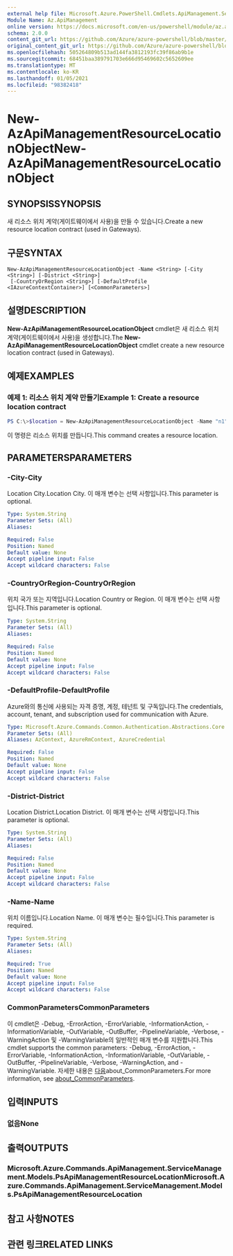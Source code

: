```yaml
---
external help file: Microsoft.Azure.PowerShell.Cmdlets.ApiManagement.ServiceManagement.dll-Help.xml
Module Name: Az.ApiManagement
online version: https://docs.microsoft.com/en-us/powershell/module/az.apimanagement/new-azapimanagementresourcelocationobject
schema: 2.0.0
content_git_url: https://github.com/Azure/azure-powershell/blob/master/src/ApiManagement/ApiManagement/help/New-AzApiManagementResourceLocationObject.md
original_content_git_url: https://github.com/Azure/azure-powershell/blob/master/src/ApiManagement/ApiManagement/help/New-AzApiManagementResourceLocationObject.md
ms.openlocfilehash: 505264809b513ad144fa3812193fc39f86ab9b1e
ms.sourcegitcommit: 68451baa389791703e666d95469602c5652609ee
ms.translationtype: MT
ms.contentlocale: ko-KR
ms.lasthandoff: 01/05/2021
ms.locfileid: "98382418"
---
```

# <span data-ttu-id="02fb3-101">New-AzApiManagementResourceLocationObject</span><span class="sxs-lookup"><span data-stu-id="02fb3-101">New-AzApiManagementResourceLocationObject</span></span>

## <span data-ttu-id="02fb3-102">SYNOPSIS</span><span class="sxs-lookup"><span data-stu-id="02fb3-102">SYNOPSIS</span></span>
<span data-ttu-id="02fb3-103">새 리소스 위치 계약(게이트웨이에서 사용)을 만들 수 있습니다.</span><span class="sxs-lookup"><span data-stu-id="02fb3-103">Create a new resource location contract (used in Gateways).</span></span>

## <span data-ttu-id="02fb3-104">구문</span><span class="sxs-lookup"><span data-stu-id="02fb3-104">SYNTAX</span></span>

```
New-AzApiManagementResourceLocationObject -Name <String> [-City <String>] [-District <String>]
 [-CountryOrRegion <String>] [-DefaultProfile <IAzureContextContainer>] [<CommonParameters>]
```

## <span data-ttu-id="02fb3-105">설명</span><span class="sxs-lookup"><span data-stu-id="02fb3-105">DESCRIPTION</span></span>
<span data-ttu-id="02fb3-106">**New-AzApiManagementResourceLocationObject** cmdlet은 새 리소스 위치 계약(게이트웨이에서 사용)을 생성합니다.</span><span class="sxs-lookup"><span data-stu-id="02fb3-106">The **New-AzApiManagementResourceLocationObject** cmdlet create a new resource location contract (used in Gateways).</span></span>

## <span data-ttu-id="02fb3-107">예제</span><span class="sxs-lookup"><span data-stu-id="02fb3-107">EXAMPLES</span></span>

### <span data-ttu-id="02fb3-108">예제 1: 리소스 위치 계약 만들기</span><span class="sxs-lookup"><span data-stu-id="02fb3-108">Example 1: Create a resource location contract</span></span>
```powershell
PS C:\>$location = New-AzApiManagementResourceLocationObject -Name "n1" -City "c1" -District "d1" -CountryOrRegion "r1"
```

<span data-ttu-id="02fb3-109">이 명령은 리소스 위치를 만듭니다.</span><span class="sxs-lookup"><span data-stu-id="02fb3-109">This command creates a resource location.</span></span>

## <span data-ttu-id="02fb3-110">PARAMETERS</span><span class="sxs-lookup"><span data-stu-id="02fb3-110">PARAMETERS</span></span>

### <span data-ttu-id="02fb3-111">-City</span><span class="sxs-lookup"><span data-stu-id="02fb3-111">-City</span></span>
<span data-ttu-id="02fb3-112">Location City.</span><span class="sxs-lookup"><span data-stu-id="02fb3-112">Location City.</span></span>
<span data-ttu-id="02fb3-113">이 매개 변수는 선택 사항입니다.</span><span class="sxs-lookup"><span data-stu-id="02fb3-113">This parameter is optional.</span></span>

```yaml
Type: System.String
Parameter Sets: (All)
Aliases:

Required: False
Position: Named
Default value: None
Accept pipeline input: False
Accept wildcard characters: False
```

### <span data-ttu-id="02fb3-114">-CountryOrRegion</span><span class="sxs-lookup"><span data-stu-id="02fb3-114">-CountryOrRegion</span></span>
<span data-ttu-id="02fb3-115">위치 국가 또는 지역입니다.</span><span class="sxs-lookup"><span data-stu-id="02fb3-115">Location Country or Region.</span></span>
<span data-ttu-id="02fb3-116">이 매개 변수는 선택 사항입니다.</span><span class="sxs-lookup"><span data-stu-id="02fb3-116">This parameter is optional.</span></span>

```yaml
Type: System.String
Parameter Sets: (All)
Aliases:

Required: False
Position: Named
Default value: None
Accept pipeline input: False
Accept wildcard characters: False
```

### <span data-ttu-id="02fb3-117">-DefaultProfile</span><span class="sxs-lookup"><span data-stu-id="02fb3-117">-DefaultProfile</span></span>
<span data-ttu-id="02fb3-118">Azure와의 통신에 사용되는 자격 증명, 계정, 테넌트 및 구독입니다.</span><span class="sxs-lookup"><span data-stu-id="02fb3-118">The credentials, account, tenant, and subscription used for communication with Azure.</span></span>

```yaml
Type: Microsoft.Azure.Commands.Common.Authentication.Abstractions.Core.IAzureContextContainer
Parameter Sets: (All)
Aliases: AzContext, AzureRmContext, AzureCredential

Required: False
Position: Named
Default value: None
Accept pipeline input: False
Accept wildcard characters: False
```

### <span data-ttu-id="02fb3-119">-District</span><span class="sxs-lookup"><span data-stu-id="02fb3-119">-District</span></span>
<span data-ttu-id="02fb3-120">Location District.</span><span class="sxs-lookup"><span data-stu-id="02fb3-120">Location District.</span></span>
<span data-ttu-id="02fb3-121">이 매개 변수는 선택 사항입니다.</span><span class="sxs-lookup"><span data-stu-id="02fb3-121">This parameter is optional.</span></span>

```yaml
Type: System.String
Parameter Sets: (All)
Aliases:

Required: False
Position: Named
Default value: None
Accept pipeline input: False
Accept wildcard characters: False
```

### <span data-ttu-id="02fb3-122">-Name</span><span class="sxs-lookup"><span data-stu-id="02fb3-122">-Name</span></span>
<span data-ttu-id="02fb3-123">위치 이름입니다.</span><span class="sxs-lookup"><span data-stu-id="02fb3-123">Location Name.</span></span>
<span data-ttu-id="02fb3-124">이 매개 변수는 필수입니다.</span><span class="sxs-lookup"><span data-stu-id="02fb3-124">This parameter is required.</span></span>

```yaml
Type: System.String
Parameter Sets: (All)
Aliases:

Required: True
Position: Named
Default value: None
Accept pipeline input: False
Accept wildcard characters: False
```

### <span data-ttu-id="02fb3-125">CommonParameters</span><span class="sxs-lookup"><span data-stu-id="02fb3-125">CommonParameters</span></span>
<span data-ttu-id="02fb3-126">이 cmdlet은 -Debug, -ErrorAction, -ErrorVariable, -InformationAction, -InformationVariable, -OutVariable, -OutBuffer, -PipelineVariable, -Verbose, -WarningAction 및 -WarningVariable의 일반적인 매개 변수를 지원합니다.</span><span class="sxs-lookup"><span data-stu-id="02fb3-126">This cmdlet supports the common parameters: -Debug, -ErrorAction, -ErrorVariable, -InformationAction, -InformationVariable, -OutVariable, -OutBuffer, -PipelineVariable, -Verbose, -WarningAction, and -WarningVariable.</span></span> <span data-ttu-id="02fb3-127">자세한 내용은 [다음](http://go.microsoft.com/fwlink/?LinkID=113216)about_CommonParameters.</span><span class="sxs-lookup"><span data-stu-id="02fb3-127">For more information, see [about_CommonParameters](http://go.microsoft.com/fwlink/?LinkID=113216).</span></span>

## <span data-ttu-id="02fb3-128">입력</span><span class="sxs-lookup"><span data-stu-id="02fb3-128">INPUTS</span></span>

### <span data-ttu-id="02fb3-129">없음</span><span class="sxs-lookup"><span data-stu-id="02fb3-129">None</span></span>

## <span data-ttu-id="02fb3-130">출력</span><span class="sxs-lookup"><span data-stu-id="02fb3-130">OUTPUTS</span></span>

### <span data-ttu-id="02fb3-131">Microsoft.Azure.Commands.ApiManagement.ServiceManagement.Models.PsApiManagementResourceLocation</span><span class="sxs-lookup"><span data-stu-id="02fb3-131">Microsoft.Azure.Commands.ApiManagement.ServiceManagement.Models.PsApiManagementResourceLocation</span></span>

## <span data-ttu-id="02fb3-132">참고 사항</span><span class="sxs-lookup"><span data-stu-id="02fb3-132">NOTES</span></span>

## <span data-ttu-id="02fb3-133">관련 링크</span><span class="sxs-lookup"><span data-stu-id="02fb3-133">RELATED LINKS</span></span>
